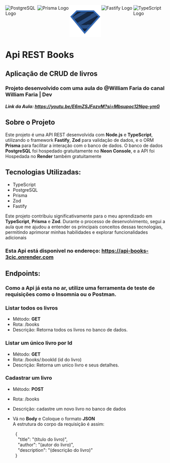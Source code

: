 <div style="display: flex; justify-content: space-around;">
  <img src="https://upload.wikimedia.org/wikipedia/commons/2/29/Postgresql_elephant.svg" alt="PostgreSQL Logo" width="100"/>
  <img src="https://www.prisma.io/static/brand/prisma-logo.svg" alt="Prisma Logo" width="100"/>
  <img src="https://raw.githubusercontent.com/colinhacks/zod/main/logo.svg" alt="Zod Logo" width="100"/>
  <img src="https://fastify.io/img/fastify-logo.svg" alt="Fastify Logo" width="100"/>
  <img src="https://upload.wikimedia.org/wikipedia/commons/4/4e/Typescript_logo_2020.svg" alt="TypeScript Logo" width="100"/>
</div>


# Api REST Books
## Aplicação de CRUD de livros 
### Projeto desenvolvido com uma aula do @William Faria do canal William Faria | Dev
##### Link da Aula: https://youtu.be/E6mZSJFozvM?si=Mbsupoc12Nqq-ymG

## Sobre o Projeto

Este projeto é uma API REST desenvolvida com **Node.js** e **TypeScript**, utilizando o framework **Fastify**, **Zod** para validação de dados, e o ORM **Prisma** para facilitar a interação com o banco de dados.
 O banco de dados **PostgreSQL** foi hospedado gratuitamente no **Neon Console**, e a API foi Hospedada no **Render** também gratuitamente

## Tecnologias Utilizadas:

- TypeScript
- PostgreSQL
- Prisma
- Zod
- Fastify


Este projeto contribuiu significativamente para o meu aprendizado em **TypeScript**, **Prisma** e **Zod**. Durante o processo de desenvolvimento, segui a aula que me ajudou a entender os principais conceitos dessas tecnologias, permitindo aprimorar minhas habilidades e explorar funcionalidades adicionais


### Esta Api está disponivel no endereço: https://api-books-3cic.onrender.com

## Endpoints:

### Como a Api já esta no ar, utilize uma ferramenta de teste de requisições como o **Insomnia** ou o **Postman**.

### Listar todos os livros
- Método: **GET**
- Rota: /books
- Descrição: Retorna todos os livros no banco de dados.

### Listar um único livro por Id
- Método: **GET**
- Rota: /books/:bookId  (id do livro)
- Descrição: Retorna um unico livro e seus detalhes.

### Cadastrar um livro
- Método: **POST**
- Rota: /books
- Descrição: cadastre um novo livro no banco de dados
- Vá no **Body** e Coloque o formato **JSON**  
  A estrutura do corpo da requisição é assim:
    
  &nbsp;&nbsp;{  
   &nbsp;&nbsp;&nbsp;&nbsp;"title": "(título do livro)",  
   &nbsp;&nbsp;&nbsp;&nbsp;"author": "(autor do livro)",  
   &nbsp;&nbsp;&nbsp;&nbsp;"description": "(descrição do livro)"  
  &nbsp;&nbsp;}






